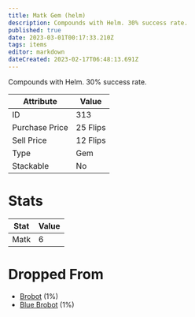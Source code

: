 ```yaml
---
title: Matk Gem (helm)
description: Compounds with Helm. 30% success rate.
published: true
date: 2023-03-01T00:17:33.210Z
tags: items
editor: markdown
dateCreated: 2023-02-17T06:48:13.691Z
---
```


Compounds with Helm. 30% success rate.

|Attribute|Value|
|-|-|
|ID|313|
|Purchase Price|25 Flips|
|Sell Price|12 Flips|
|Type|Gem|
|Stackable|No|

# Stats
|Stat|Value|
|-|-|
|Matk|6|

# Dropped From
 * [Brobot](/monsters/brobot) (1%)
 * [Blue Brobot](/monsters/blue-brobot) (1%)
